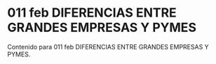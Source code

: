 # 011 feb  DIFERENCIAS ENTRE GRANDES EMPRESAS Y PYMES

Contenido para 011 feb  DIFERENCIAS ENTRE GRANDES EMPRESAS Y PYMES.